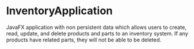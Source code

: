 # InventoryApplication
JavaFX application with non persistent data which allows users to create, read, update, and delete products and parts to an inventory system. If any products have related parts, they will not be able to be deleted.
